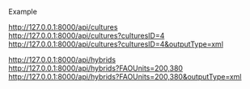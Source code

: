 Example 

http://127.0.0.1:8000/api/cultures
<br>
http://127.0.0.1:8000/api/cultures?culturesID=4
<br>
http://127.0.0.1:8000/api/cultures?culturesID=4&outputType=xml
<br>

http://127.0.0.1:8000/api/hybrids
<br>
http://127.0.0.1:8000/api/hybrids?FAOUnits=200,380
<br>
http://127.0.0.1:8000/api/hybrids?FAOUnits=200,380&outputType=xml
